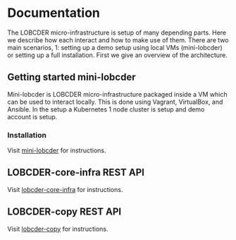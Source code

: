 # Documentation

The LOBCDER micro-infrastructure is setup of many depending parts. Here we describe how each interact and how to make use of them. There are two main scenarios, 1: setting up a demo setup using local VMs (mini-lobcder) or setting up a full installation.  First we give an overview of the architecture.


## Getting started mini-lobcder
Mini-lobcder is LOBCDER micro-infrastructure packaged inside a VM which can be used to interact locally. This is done using Vagrant, VirtualBox, and Ansible. In the setup a Kubernetes 1 node cluster is setup and demo account is setup. 
### Installation
Visit [mini-lobcder](https://github.com/micro-infrastructure/mini-lobcder/blob/master/README.md) for instructions.

## LOBCDER-core-infra REST API
Visit [lobcder-core-infra](https://github.com/micro-infrastructure/core-infra/blob/master/API.md) for instructions.

## LOBCDER-copy REST API
Visit [lobcder-copy](https://github.com/micro-infrastructure/service-scp2scp/blob/master/API.md) for instructions.
 
 




